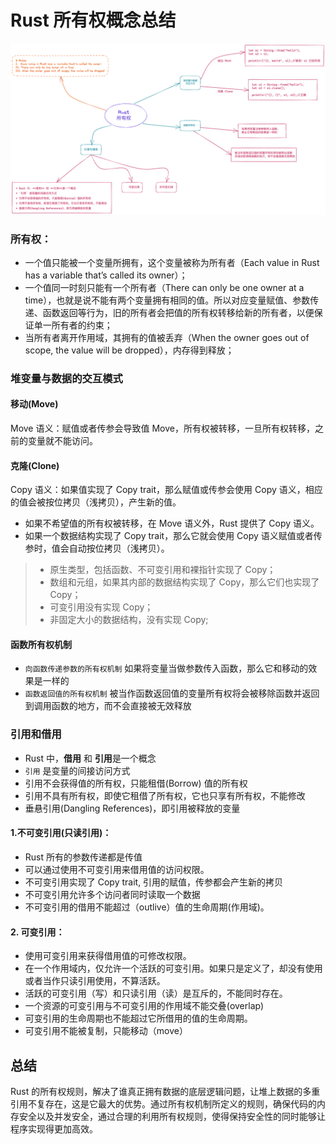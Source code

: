 Rust 所有权概念总结
=================

![Image text](./img/rust_2023_07_17.png)
### 所有权：

* 一个值只能被一个变量所拥有，这个变量被称为所有者（Each value in Rust has a variable that’s called its owner）；
* 一个值同一时刻只能有一个所有者（There can only be one owner at a time），也就是说不能有两个变量拥有相同的值。所以对应变量赋值、参数传递、函数返回等行为，旧的所有者会把值的所有权转移给新的所有者，以便保证单一所有者的约束；
* 当所有者离开作用域，其拥有的值被丢弃（When the owner goes out of scope, the value will be dropped），内存得到释放；

### 堆变量与数据的交互模式
#### 移动(Move)
Move 语义：赋值或者传参会导致值 Move，所有权被转移，一旦所有权转移，之前的变量就不能访问。
#### 克隆(Clone)
Copy 语义：如果值实现了 Copy trait，那么赋值或传参会使用 Copy 语义，相应的值会被按位拷贝（浅拷贝），产生新的值。

* 如果不希望值的所有权被转移，在 Move 语义外，Rust 提供了 Copy 语义。
* 如果一个数据结构实现了 Copy trait，那么它就会使用 Copy 语义赋值或者传参时，值会自动按位拷贝（浅拷贝）。

> * 原生类型，包括函数、不可变引用和裸指针实现了 Copy；
> * 数组和元组，如果其内部的数据结构实现了 Copy，那么它们也实现了 Copy；
> * 可变引用没有实现 Copy；
> * 非固定大小的数据结构，没有实现 Copy;

#### 函数所有权机制
* `向函数传递参数的所有权机制`
    如果将变量当做参数传入函数，那么它和移动的效果是一样的
* `函数返回值的所有权机制`
被当作函数返回值的变量所有权将会被移除函数并返回到调用函数的地方，而不会直接被无效释放

### 引用和借用
  * Rust 中，**借用** 和 **引用**是一个概念
  * `引用` 是变量的间接访问方式
  * 引用不会获得值的所有权，只能租借(Borrow) 值的所有权
  * 引用不具有所有权，即使它租借了所有权，它也只享有所有权，不能修改
  * 垂悬引用(Dangling References)，即引用被释放的变量


#### 1.不可变引用(只读引用)：

* Rust 所有的参数传递都是传值
* 可以通过使用不可变引用来借用值的访问权限。
* 不可变引用实现了 Copy trait, 引用的赋值，传参都会产生新的拷贝
* 不可变引用允许多个访问者同时读取一个数据
* 不可变引用的借用不能超过（outlive）值的生命周期(作用域)。

#### 2. 可变引用：

* 使用可变引用来获得借用值的可修改权限。
* 在一个作用域内，仅允许一个活跃的可变引用。如果只是定义了，却没有使用或者当作只读引用使用，不算活跃。
* 活跃的可变引用（写）和只读引用（读）是互斥的，不能同时存在。
* 一个资源的可变引用与不可变引用的作用域不能交叠(overlap)
* 可变引用的生命周期也不能超过它所借用的值的生命周期。
* 可变引用不能被复制，只能移动（move）


## 总结


Rust 的所有权规则，解决了谁真正拥有数据的底层逻辑问题，让堆上数据的多重引用不复存在，这是它最大的优势。通过所有权机制所定义的规则，确保代码的内存安全以及并发安全，通过合理的利用所有权规则，使得保持安全性的同时能够让程序实现得更加高效。



